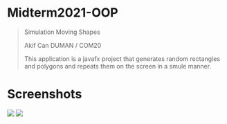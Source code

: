 # Midterm2021-OOP

>Simulation Moving Shapes
>
>Akif Can DUMAN / COM20
>
>This application is a javafx project that generates random rectangles and polygons and repeats them on the screen in a smule manner.


# Screenshots

<img src="https://user-images.githubusercontent.com/73740265/141859887-e64d0110-4022-4ae3-a2b7-f1d9bdb34b0c.png">


<img src="https://user-images.githubusercontent.com/73740265/141859966-98fc2071-1b46-4831-9de8-1a6ff8d919e7.png">

